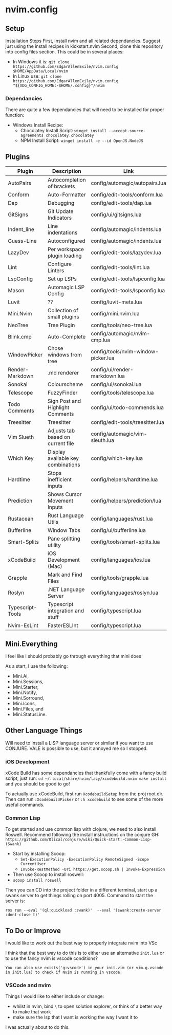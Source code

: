 # nvim.config

## Setup

Installation Steps
First, install nvim and all related dependancies. Suggest just using the install recipes in kickstart.nvim
Second, clone this repository into config files section.
This could be in several places:

- In Windows it is: `git clone https://github.com/EdgarAllenExile/nvim.config $HOME/AppData/Local/nvim`
- In Linux use: `git clone https://github.com/EdgarAllenExile/nvim.config "${XDG_CONFIG_HOME:-$HOME/.config}"/nvim`

### Dependancies

There are quite a few dependancies that will need to be installed for proper function:

- Windows Install Recipe:
  - Chocolatey Install Script: `winget install --accept-source-agreements chocolatey.chocolatey`
  - NPM Install Script: `winget install -e --id OpenJS.NodeJS`

## Plugins

| Plugin | Description | Link |
|--------|-------------|--------|
| AutoPairs | Autocompletion of brackets | config/automagic/autopairs.lua|
| Conform | Auto-Formatter | config/edit-tools/conform.lua|
| Dap | Debugging | config/edit-tools/dap.lua |
| GitSigns | Git Update Indicators | config/ui/gitsigns.lua |
| Indent_line | Line indentations | config/automagic/indents.lua |
| Guess-Line | Autoconfigured | config/automagic/indents.lua |
| LazyDev | Per workspace plugin loading | config/edit-tools/lazydev.lua |
| Lint | Configure Linters | config/edit-tools/lint.lua |
| LspConfig | Set up LSPs | config/edit-tools/lspconfig.lua |
| Mason | Automagic LSP Config | config/edit-tools/lspconfig.lua |
| Luvit | ?? | config/luvit-meta.lua |
| Mini.Nvim | Collection of small plugins | config/mini.nvim.lua |
| NeoTree | Tree Plugin | config/tools/neo-tree.lua |
| Blink.cmp | Auto-Complete | config/automagic/nvim-cmp.lua |
| WindowPicker | Chose windows from tree | config/tools/nvim-window-picker.lua |
| Render-Markdown | .md renderer | config/ui/render-markdown.lua |
| Sonokai | Colourscheme | config/ui/sonokai.lua |
| Telescope | FuzzyFinder | config/tools/telescope.lua |
| Todo Comments | Sign Post and Highlight Comments | config/ui/todo-commends.lua |
| Treesitter | Treesitter | config/edit-tools/treesitter.lua |
| Vim Slueth | Adjusts tab based on current file | config/automagic/vim-sleuth.lua |
| Which Key | Display available key combinations | config/which-key.lua |
| Hardtime | Stops inefficient inputs | config/helpers/hardtime.lua |
| Prediction | Shows Cursor Movement Inputs | config/helpers/prediction/lua |
| Rustacean | Rust Language Utils | config/languages/rust.lua |
| Bufferline | Window Tabs | config/ui/bufferline.lua | 
| Smart-Splits | Pane splitting utility | config/tools/smart-splits.lua |
| xCodeBuild | iOS Development (Mac) | config/languages/ios.lua |
| Grapple | Mark and Find Files | config/tools/grapple.lua |
| Roslyn | .NET Language Server | config/languages/roslyn.lua |
| Typescript-Tools | Typescript integration and stuff | config/typescript.lua |
| Nvim-EsLint | FasterESLInt | config/typescript.lua |


## Mini.Everything

I feel like I should probably go through everything that mini does

As a start, I use the following:

- Mini.Ai,
- Mini.Sessions,
- Mini.Starter,
- Mini.Notify,
- Mini.Sorround,
- Mini.Icons,
- Mini.Files, and
- Mini.StatusLine.

## Other Language Things

Will need to install a LISP language server or similar if you want to use CONJURE. VALE is possible to use, but it annoyed me so I stopped.

### iOS Development
xCode Build has some dependancies that thankfully come with a fancy build script, just run: 
`cd ~/.local/share/nvim/lazy/xcodebuild.nvim
make install` and you should be good to go!

To actually use xCodeBuild, first run `XcodebuildSetup` from the proj root dir. Then can run `:XcodebuildPicker` or `:h xcodebuild` to see some of the more useful commands.

### Common Lisp

To get started and use common lisp with clojure, we need to also install Roswell. Recommend following the install instructions on the conjure GH: `https://github.com/Olical/conjure/wiki/Quick-start:-Common-Lisp-(Swank)`

- Start by installing Scoop:
  - `Set-ExecutionPolicy -ExecutionPolicy RemoteSigned -Scope CurrentUser`
  - `Invoke-RestMethod -Uri https://get.scoop.sh | Invoke-Expression`
- Then use Scoop to install roswell: 
- `scoop install roswell`

Then you can CD into the project folder in a different terminal, start up a swank server to get things rolling on port 4005. Command to start the server is:

`ros run --eval '(ql:quickload :swank)'  --eval '(swank:create-server :dont-close t)'`

## To Do or Improve

I would like to work out the best way to properly integrate nvim into VSc

I think that the best way to do this is to either use an alternative `init.lua` or to use the fancy nvim is vscode conditions?

`You can also use exists('g:vscode') in your init.vim (or vim.g.vscode in init.lua) to check if Nvim is running in vscode.`

### VSCode and nvim

Things I would like to either include or change:

- whilst in nvim, bind `\` to open solution explorer, or think of a better way to make that work
- make sure the lsp that I want is working the way I want it to

I was actually about to do this. 
